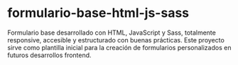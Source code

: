 # formulario-base-html-js-sass
Formulario base desarrollado con HTML, JavaScript y Sass, totalmente responsive, accesible y estructurado con buenas prácticas. Este proyecto sirve como plantilla inicial para la creación de formularios personalizados en futuros desarrollos frontend.

